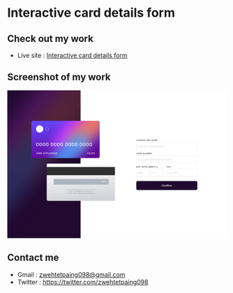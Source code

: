 # Interactive card details form
## Check out my work
* Live site : [Interactive card details form](https://zwehtetpaing098.github.io/Interactive-card-details-form/)
## Screenshot of my work
![](Screenshot%20from%202022-10-03%2009-33-37.png)
## Contact me
* Gmail : zwehtetpaing098@gmail.com
* Twitter : https://twitter.com/zwehtetpaing098

